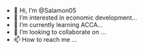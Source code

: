 - 👋 Hi, I’m @Salamon05
- 👀 I’m interested in economic development...
- 🌱 I’m currently learning ACCA...
- 💞️ I’m looking to collaborate on ...
- 📫 How to reach me ...

<!---
Salamon05/Salamon05 is a ✨ special ✨ repository because its `README.md` (this file) appears on your GitHub profile.
You can click the Preview link to take a look at your changes.
--->
